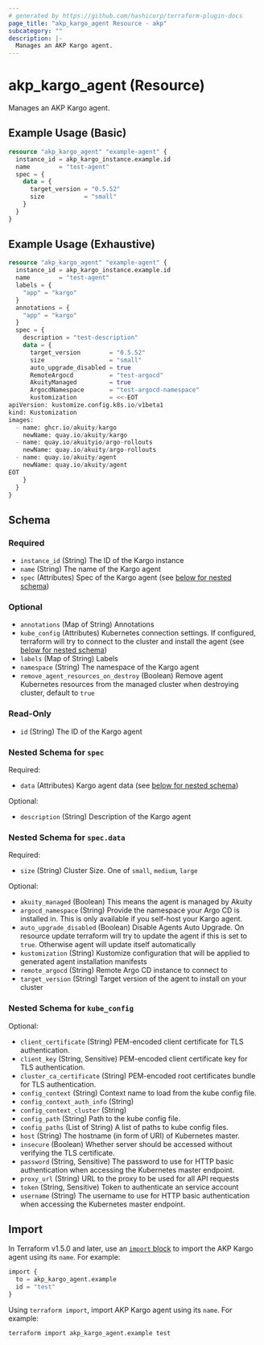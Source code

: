 ```yaml
---
# generated by https://github.com/hashicorp/terraform-plugin-docs
page_title: "akp_kargo_agent Resource - akp"
subcategory: ""
description: |-
  Manages an AKP Kargo agent.
---
```


# akp_kargo_agent (Resource)

Manages an AKP Kargo agent.

## Example Usage (Basic)
```terraform
resource "akp_kargo_agent" "example-agent" {
  instance_id = akp_kargo_instance.example.id
  name        = "test-agent"
  spec = {
    data = {
      target_version = "0.5.52"
      size           = "small"
    }
  }
}
```

## Example Usage (Exhaustive)
```terraform
resource "akp_kargo_agent" "example-agent" {
  instance_id = akp_kargo_instance.example.id
  name        = "test-agent"
  labels = {
    "app" = "kargo"
  }
  annotations = {
    "app" = "kargo"
  }
  spec = {
    description = "test-description"
    data = {
      target_version        = "0.5.52"
      size                  = "small"
      auto_upgrade_disabled = true
      RemoteArgocd          = "test-argocd"
      AkuityManaged         = true
      ArgocdNamespace       = "test-argocd-namespace"
      kustomization         = <<-EOT
apiVersion: kustomize.config.k8s.io/v1beta1
kind: Kustomization
images:
  - name: ghcr.io/akuity/kargo
    newName: quay.io/akuity/kargo
  - name: quay.io/akuityio/argo-rollouts
    newName: quay.io/akuity/argo-rollouts
  - name: quay.io/akuity/agent
    newName: quay.io/akuity/agent
EOT
    }
  }
}
```

<!-- schema generated by tfplugindocs -->
## Schema

### Required

- `instance_id` (String) The ID of the Kargo instance
- `name` (String) The name of the Kargo agent
- `spec` (Attributes) Spec of the Kargo agent (see [below for nested schema](#nestedatt--spec))

### Optional

- `annotations` (Map of String) Annotations
- `kube_config` (Attributes) Kubernetes connection settings. If configured, terraform will try to connect to the cluster and install the agent (see [below for nested schema](#nestedatt--kube_config))
- `labels` (Map of String) Labels
- `namespace` (String) The namespace of the Kargo agent
- `remove_agent_resources_on_destroy` (Boolean) Remove agent Kubernetes resources from the managed cluster when destroying cluster, default to `true`

### Read-Only

- `id` (String) The ID of the Kargo agent

<a id="nestedatt--spec"></a>
### Nested Schema for `spec`

Required:

- `data` (Attributes) Kargo agent data (see [below for nested schema](#nestedatt--spec--data))

Optional:

- `description` (String) Description of the Kargo agent

<a id="nestedatt--spec--data"></a>
### Nested Schema for `spec.data`

Required:

- `size` (String) Cluster Size. One of `small`, `medium`, `large`

Optional:

- `akuity_managed` (Boolean) This means the agent is managed by Akuity
- `argocd_namespace` (String) Provide the namespace your Argo CD is installed in. This is only available if you self-host your Kargo agent.
- `auto_upgrade_disabled` (Boolean) Disable Agents Auto Upgrade. On resource update terraform will try to update the agent if this is set to `true`. Otherwise agent will update itself automatically
- `kustomization` (String) Kustomize configuration that will be applied to generated agent installation manifests
- `remote_argocd` (String) Remote Argo CD instance to connect to
- `target_version` (String) Target version of the agent to install on your cluster



<a id="nestedatt--kube_config"></a>
### Nested Schema for `kube_config`

Optional:

- `client_certificate` (String) PEM-encoded client certificate for TLS authentication.
- `client_key` (String, Sensitive) PEM-encoded client certificate key for TLS authentication.
- `cluster_ca_certificate` (String) PEM-encoded root certificates bundle for TLS authentication.
- `config_context` (String) Context name to load from the kube config file.
- `config_context_auth_info` (String)
- `config_context_cluster` (String)
- `config_path` (String) Path to the kube config file.
- `config_paths` (List of String) A list of paths to kube config files.
- `host` (String) The hostname (in form of URI) of Kubernetes master.
- `insecure` (Boolean) Whether server should be accessed without verifying the TLS certificate.
- `password` (String, Sensitive) The password to use for HTTP basic authentication when accessing the Kubernetes master endpoint.
- `proxy_url` (String) URL to the proxy to be used for all API requests
- `token` (String, Sensitive) Token to authenticate an service account
- `username` (String) The username to use for HTTP basic authentication when accessing the Kubernetes master endpoint.

## Import

In Terraform v1.5.0 and later, use an [`import` block](https://developer.hashicorp.com/terraform/language/import) to import the AKP Kargo agent using its `name`. For example:

```terraform
import {
  to = akp_kargo_agent.example
  id = "test"
}
```

Using `terraform import`, import AKP Kargo agent using its `name`. For example:

```shell
terraform import akp_kargo_agent.example test
```
